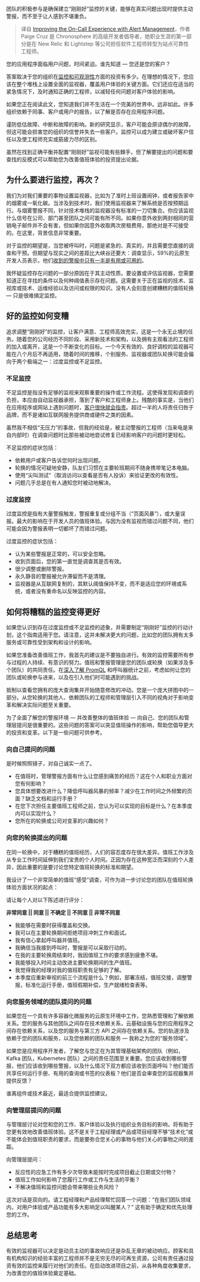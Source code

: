 <!--
title: 通过报警管理优化值班体验
cover: https://cdn.thenewstack.io/media/2024/01/e78275e0-alert-management-1024x576.jpg
-->

团队的积极参与是确保建立“刚刚好”监控的关键，能够在真实问题出现时提供主动警报，而不至于让人感到不堪重负。

> 译自 [Improving the On-Call Experience with Alert Management](https://thenewstack.io/improving-the-on-call-experience-with-alert-management/)，作者 Paige Cruz 是 Chronosphere 的高级开发者倡导者，她职业生涯的第一部分是在 New Relic 和 Lightstep 等公司担任软件工程师转型为站点可靠性工程师。

您的应用程序面临用户问题，时间紧迫。谁先知道 — 您还是您的客户？

答案取决于您的组织在[监控和可观测性](https://thenewstack.io/why-upgrade-to-observability-from-application-monitoring/)方面的投资有多少。在理想的情况下，您应该在整个堆栈上设置全面的监视器，覆盖用户体验的关键方面。它们还应在适当的紧急情况下，及时通知正确的工程师，以减轻任何问题对客户体验的影响。

如果您正在阅读此文，您知道我们并不生活在一个完美的世界中。远非如此。许多组织依赖于同事、客户或用户的报告，以了解是否存在应用程序问题。

谨防低估故障、中断和故障的影响。新的研究显示，客户可能会原谅偶尔的故障，但这可能会损害您的组织的信誉并失去一些客户。监控可以成为建立或破坏客户信任以及使工程师充实或筋疲力尽的区别。

虽然在找到正确平衡并配置“刚刚好”监视可能有些棘手，但了解要提出的问题和要查找的反模式可以帮助您为改善值班体验的投资提出论据。

## 为什么要进行监控，再次？

我们为对我们重要的事物设置监视器，比如为了准时上班设置闹钟，或者报告家中的烟雾或一氧化碳。当涉及到技术时，我们使用监视器来了解系统是否按预期运行。与烟雾警报不同，针对技术堆栈的监视器没有标准的一刀切集合。你应该监视什么信号在公司、部门甚至团队之间可能有所不同。如果你意外收到两封相同的营销电子邮件并不会有害，但如果你因意外收取两次房租费用，那绝对是不可接受的。在这里，背景信息非常重要。

对于监控的期望是，当您被呼叫时，问题是紧急的、真实的，并且需要您直接的调查和干预。但期望与现实之间的差距比大峡谷还要大：调查显示，59%的云原生开发人员表示，他们[收到的警报中只有一半是有用或可用的](https://go.chronosphere.io/rs/098-HTR-317/images/2023-Cloud-Native-Observability-Report-Overcoming-Cloud-Native-Complexity.pdf)。

我怀疑监控存在问题的一部分原因在于其主动性质。要设置或评估监视器，您需要知道正在寻找的条件以及何种阈值表示存在问题。这需要关于正在监视的技术、监视库或技术、运维经验以及访问或权限的知识。没有人会刻意创建糟糕的值班轮换 — 只是很难搞定监控。

## 好的监控如何变糟

追求调整“刚刚好”的监控，让客户满意、工程师高效充实，这是一个永无止境的任务。随着您的公司经历不同阶段、采用新技术和架构，以及拥有主观看法的工程师的加入或离开，这是一个不断变化的目标。一个今天有效的、良好调校的监视器可能在八个月后不再适用，随着时间的推移，个别服务、监视器或团队轮换可能会偏向于两个极端之一：过度监控或不足监控。

### 不足监控

不足监控是指没有足够的监视来观察重要的操作或工作流程。这使得发现和调查的负担，本应由自动监视器承担，落到了客户和工程师身上。残酷的事实是，当他们在应用程序或网站上遇到问题时，[客户很快就会指责](https://chronosphere.io/learn/2023-online-reliability-report-points-to-more-frustrating-digital-experiences/)。超过一半的人将责任归咎于品牌，而不是诸如互联网服务提供商或硬件之类的因素。

虽然我不相信“无压力”的事故，但我的经验是，被主动警报的工程师（当来电是来自内部时）在调查问题时比那些被动地尝试修复已经影响客户的问题时更轻松。

不足监控的症状包括：

- 依赖用户或客户告诉您何时出现问题。
- 轮换的情况可疑地安静，队友们习惯在主要轮班期间不随身携带笔记本电脑。
- 使用“尖叫测试”（取消访问以查看是否有人投诉）来验证更改的有效性。
- 问题几乎总是在有人通知您时被动地解决。

### 过度监控

过度监控是指有大量警报触发，警报重复或分组不当（“页面风暴”），或大量误报。最大的影响在于开发人员的值班体验。与因为没有监视而错过问题不同，他们可能会因为警报表明一切都坏了而错过问题。

过度监控的症状包括：

- 认为某些警报是正常的，可以安全忽略。
- 收到页面后，您的第一直觉是调查其是否有效。
- 很少调整或删除警报。
- 永久静音的警报被允许滞留而不是清理。
- 监视器是从互联网复制的，其默认阈值保持不变，而不是适应您的环境或系统，或者没有重命名以反映监控的内容。

## 如何将糟糕的监控变得更好

如果您认识到存在过度监控或不足监控的迹象，并需要制定“刚刚好”监控的行动计划，这个指南适用于您。请注意，这并未解决更大的问题，比如您的团队拥有太多服务或可靠性受到架构和设计的影响。

如果您准备改善值班工作，我首先的建议是不要独自进行。有效的监控需要所有参与过程的人持续、有意识的努力。值班和警报管理是您的团队或轮换（如果涉及多个团队）的共同责任。在[深入了解 PromQL](https://thenewstack.io/query-optimization-in-the-prometheus-world/) 和呼叫器统计之前，考虑如何让您的团队或轮换参与进来，以及在引入他们时可能遇到的挑战。

抵制以查看您拥有的庞大查询集并开始随意修改的冲动。您是一个庞大拼图中的一部分。从您轮换的其他人、依赖团队的工程师和管理层引入不同的视角对于影响变革和解决实际问题至关重要。

为了全面了解您的警报环境 — 并改善整体的值班体验 — 向自己、您的团队和管理层提问是很重要的。这些问题的答案可以突显值班操作的影响，帮助您倡导更大的投资和变革。以下是一些问题可供参考。

### 向自己提问的问题

是时候照照镜子，对自己诚实一点了。

- 在值班时，管理警报方面有什么让您感到痛苦的经历？这在个人和职业方面对您有何影响？
- 您具体想要改进什么？降低呼叫器风暴的频率？减少在工作时间之外频繁的页面？缺乏文档和运行手册？
- 在您下次担任主要值班工程师之前，您认为可以实现的目标是什么？在本季度内可以实现什么？
- 您所在的轮换或公司对变革的兴趣如何？

### 向您的轮换提出的问题

在同一轮换中，对于糟糕的值班经历，人们的容忍度存在很大差异。值班工作涉及从专业工作时间延伸到我们宝贵的个人时间。正因为存在这种宽泛而深刻的个人差异，因此重要的是要讨论您特定值班轮换的标准和期望。

我设计了一个非常简单的值班“感受”调查，可作为进一步讨论您的团队在值班轮换体验方面状况的起点：

请让每个人对以下陈述进行评分：

**非常同意 || 同意 || 不确定 || 不同意 || 非常不同意**

- 我能够在需要时获得覆盖和交换。
- 我可以在主要轮换期间拒绝项目冲刺工作和面试。
- 我有信心拿起呼叫器并值班。
- 我确信当我接到呼叫时，警报是可以采取行动的。
- 在我的主要轮换周结束时，我因值班工作的要求感到疲惫不堪。
- 我能够投入时间主动改进主要轮换期间的生产值班。
- 我觉得我的经理对我的值班职责有足够的了解。
- 本季度应重新审视的前三个流程是什么？例如，部署冻结，值班交接，调整警报，标准化运行手册，值班假期补偿，生产就绪检查表等。

### 向您服务领域的团队提问的问题

如果您在一个具有许多容器化微服务的云原生环境中工作，您熟悉管理和了解依赖关系。您的服务与其他团队之间存在技术依赖关系，云基础设施与您的应用程序之间存在依赖关系，以及您的服务与第三方 API 之间存在依赖关系。您的轨道涉及依赖于您的团队和服务，以及您依赖的团队和服务 — 我称之为您的“服务领域”。

如果您是应用程序开发者，了解您与您正在为其管理基础架构的团队（例如，Kafka 团队，Kubernetes 团队）之间的责任范围至关重要。您应该收到哪些警报，他们应该收到哪些警报，以及什么情况下双方都应该收到页面呼叫？他们能否共享任何运行手册、有用的查询或书签的仪表板？他们是否会审查您的监视器集并提供反馈？

谁离组件或技术最近，最适合提供监控建议。

### 向管理层提问的问题

与管理层讨论对您和您的工作、客户体验以及执行组织业务目标的影响，将有助于您更有效地改善值班体验。这不是关于工程经理或产品或项目经理不够“技术化”或不能体会到值班职责的要求，而是要弥合您关心的事物与他们关心的事物之间的差距。

向管理层提问：

- 反应性的应急工作有多少次导致未能按时完成项目截止日期或交付物？
- 值班工作如何影响了您履行工作或工作与生活的平衡？
- 不解决值班和监控问题会带来哪些业务风险？

这次对话是双向的。请工程经理和产品经理帮忙回答一个问题：“在我们团队领域内，对用户体验或产品功能有多大影响足以叫醒某人？” 这有助于确定和优先处理您的工作。

## 总结思考

有效的监视器可以决定是动员主动的事故响应还是杂乱无章的被动响应。顾客和具有机构知识的经验丰富的工程师并不是无穷无尽的可再生资源，公司有责任通过投资有效的监控来履行对他们的责任。在启动改进项目之前，从各种角度收集要求，为改善您的值班体验奠定基础。
